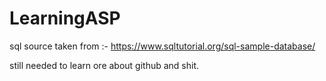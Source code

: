 # LearningASP

sql source taken from :- https://www.sqltutorial.org/sql-sample-database/

still needed to learn ore about github and shit.
